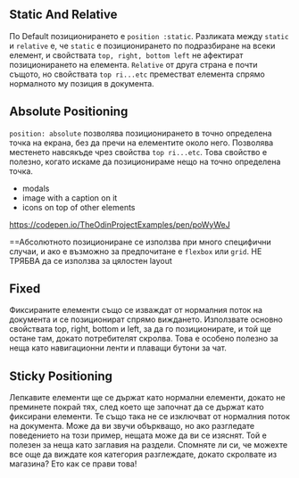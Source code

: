 
## Static And Relative

По Default позиционирането е `position :static`. Разликата между `static` и `relative` е, че `static` е позиционирането по подразбиране на всеки елемент, и свойствата `top, right, bottom left` не афектират позиционирането на елемента. `Relative` от друга страна е почти същото, но свойствата `top ri...etc` преместват  елемента спрямо нормалното му позиция в документа.

## Absolute Positioning 

`position: absolute` позволява позиционирането в точно определена точка на екрана, без да пречи на елементите около него.  Позволява местенето навсякъде чрез свойства `top ri...etc`. Това свойство е полезно, когато искаме да позиционираме нещо на точно определена точка.

-   modals
-   image with a caption on it
-   icons on top of other elements

https://codepen.io/TheOdinProjectExamples/pen/poWyWeJ

==Абсолютното позициониране се използва при много специфични случаи, и ако е възможно за предпочитане е `flexbox` или `grid`. НЕ ТРЯБВА да се използва за цялостен layout


## Fixed

Фиксираните елементи също се изваждат от нормалния поток на документа и се позиционират спрямо виждането. Използвате основно свойствата top, right, bottom и left, за да го позиционирате, и той ще остане там, докато потребителят скролва. Това е особено полезно за неща като навигационни ленти и плаващи бутони за чат.


## Sticky Positioning 

Лепкавите елементи ще се държат като нормални елементи, докато не преминете покрай тях, след което ще започнат да се държат като фиксирани елементи. Те също така не се изключват от нормалния поток на документа. Може да ви звучи объркващо, но ако разгледате поведението на този пример, нещата може да ви се изяснят. Той е полезен за неща като заглавия на раздели. Спомняте ли си, че можехте все още да виждате коя категория разглеждате, докато скролвате из магазина? Ето как се прави това!